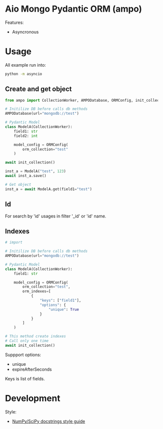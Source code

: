 # Aio Mongo Pydantic ORM (ampo)

Features:
- Asyncronous

# Usage

All example run into:

```bash
python -m asyncio
```

## Create and get object

```python
from ampo import CollectionWorker, AMPODatabase, ORMConfig, init_collection

# Initilize DB before calls db methods
AMPODatabase(url="mongodb://test")

# Pydantic Model
class ModelA(CollectionWorker):
    field1: str
    field2: int

    model_config = ORMConfig(
        orm_collection="test"
    )

await init_collection()

inst_a = ModelA("test", 123)
await inst_a.save()

# Get object
inst_a = await ModelA.get(field1="test")
```

## Id

For search by 'id' usages in filter '_id' or 'id' name.

## Indexes

```python
# import

# Initilize DB before calls db methods
AMPODatabase(url="mongodb://test")

# Pydantic Model
class ModelA(CollectionWorker):
    field1: str

    model_config = ORMConfig(
        orm_collection="test",
        orm_indexes=[
            {
                "keys": ["field1"],
                "options": {
                    "unique": True
                }
            }
        ]
    )

# This method create indexes
# Call only one time
await init_collection()
```

Suppport options:
  - unique
  - expireAfterSeconds

Keys is list of fields.

# Development

Style:
- [NumPy/SciPy docstrings style guide](https://numpydoc.readthedocs.io/en/latest/format.html)
